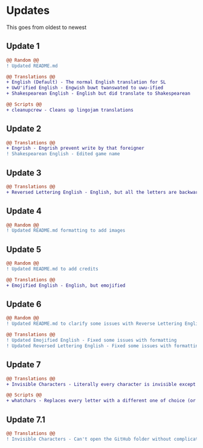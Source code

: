 # Updates

This goes from oldest to newest

## Update 1

```diff
@@ Random @@
! Updated README.md

@@ Translations @@
+ English (Default) - The normal English translation for SL
+ UwU'ified English - Engwish buwt twanswated to uwu-ified
+ Shakespearean English - English but did translate to Shakespearean

@@ Scripts @@
+ cleanupcrew - Cleans up lingojam translations
```

## Update 2

```diff
@@ Translations @@
+ Engrish - Engrish prevent write by that foreigner
! Shakespearean English - Edited game name
```

## Update 3

```diff
@@ Translations @@
+ Reversed Lettering English - English, but all the letters are backwards
```

## Update 4

```diff
@@ Random @@
! Updated README.md formatting to add images
```

## Update 5

```diff
@@ Random @@
! Updated README.md to add credits

@@ Translations @@
+ Emojified English - English, but emojified
```

## Update 6

```diff
@@ Random @@
! Updated README.md to clarify some issues with Reverse Lettering English

@@ Translations @@
! Updated Emojified English - Fixed some issues with formatting
! Updated Reversed Lettering English - Fixed some issues with formatting
```

## Update 7

```diff
@@ Translations @@
+ Invisible Characters - Literally every character is invisible except some essentials

@@ Scripts @@
+ whatchars - Replaces every letter with a different one of choice (or word...)
```

## Update 7.1

```diff
@@ Translations @@
! Invisible Characters - Can't open the GitHub folder without complicated shit :skul2:
```